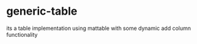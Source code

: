 # generic-table
its a table implementation using mattable with some dynamic add column functionality
